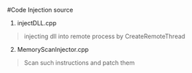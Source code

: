#Code Injection source

1. injectDLL.cpp
> injecting dll into remote process by CreateRemoteThread

2. MemoryScanInjector.cpp
> Scan such instructions and patch them
